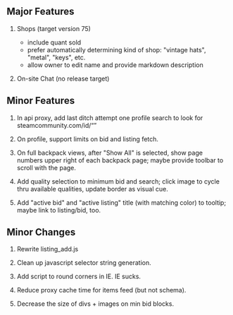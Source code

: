 Major Features
--------------


1.  Shops (target version 75)
    *  include quant sold
    *  prefer automatically determining kind of shop: "vintage hats",
        "metal", "keys", etc.
    *  allow owner to edit name and provide markdown description


2.  On-site Chat (no release target)


Minor Features
--------------


1.  In api proxy, add last ditch attempt one profile search to look
    for steamcommunity.com/id/<q>

2.  On profile, support limits on bid and listing fetch.

3.  On full backpack views, after "Show All" is selected, show page
    numbers upper right of each backpack page; maybe provide toolbar
    to scroll with the page.

4.  Add quality selection to minimum bid and search; click image to
    cycle thru available qualities, update border as visual cue.

5.  Add "active bid" and "active listing" title (with matching color)
    to tooltip; maybe link to listing/bid, too.


Minor Changes
-------------


1.  Rewrite listing_add.js

2.  Clean up javascript selector string generation.

3.  Add script to round corners in IE.  IE sucks.

4. Reduce proxy cache time for items feed (but not schema).

5. Decrease the size of divs + images on min bid blocks.
